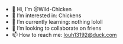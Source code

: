 - 👋 Hi, I’m @Wild-Chicken
- 👀 I’m interested in: Chickens
- 🌱 I’m currently learning: nothing lololl
- 💞️ I’m looking to collaborate on friens
- 📫 How to reach me: louh13192@duck.com
